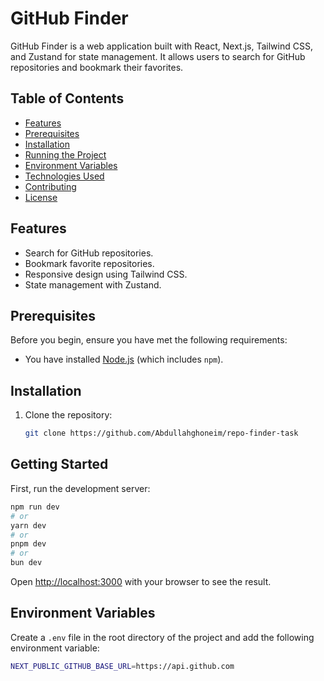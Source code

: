 # GitHub Finder

GitHub Finder is a web application built with React, Next.js, Tailwind CSS, and Zustand for state management. It allows users to search for GitHub repositories and bookmark their favorites.

## Table of Contents

- [Features](#features)
- [Prerequisites](#prerequisites)
- [Installation](#installation)
- [Running the Project](#running-the-project)
- [Environment Variables](#environment-variables)
- [Technologies Used](#technologies-used)
- [Contributing](#contributing)
- [License](#license)

## Features

- Search for GitHub repositories.
- Bookmark favorite repositories.
- Responsive design using Tailwind CSS.
- State management with Zustand.

## Prerequisites

Before you begin, ensure you have met the following requirements:

- You have installed [Node.js](https://nodejs.org/) (which includes `npm`).

## Installation

1. Clone the repository:

   ```sh
   git clone https://github.com/Abdullahghoneim/repo-finder-task

   ```

## Getting Started

First, run the development server:

```bash
npm run dev
# or
yarn dev
# or
pnpm dev
# or
bun dev
```

Open [http://localhost:3000](http://localhost:3000) with your browser to see the result.

## Environment Variables

Create a `.env` file in the root directory of the project and add the following environment variable:

```sh
NEXT_PUBLIC_GITHUB_BASE_URL=https://api.github.com

```
